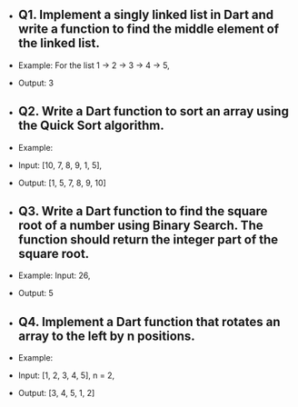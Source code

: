 - ## Q1. Implement a singly linked list in Dart and write a function to find the middle element of the linked list.
- Example: For the list 1 -> 2 -> 3 -> 4 -> 5,
- Output: 3

- ## Q2. Write a Dart function to sort an array using the Quick Sort algorithm.
- Example:
- Input: [10, 7, 8, 9, 1, 5],
- Output: [1, 5, 7, 8, 9, 10]

- ## Q3. Write a Dart function to find the square root of a number using Binary Search. The function should return the integer part of the square root.
- Example: Input: 26,
- Output: 5

- ## Q4. Implement a Dart function that rotates an array to the left by n positions.

- Example:
- Input: [1, 2, 3, 4, 5], n = 2,
- Output: [3, 4, 5, 1, 2]